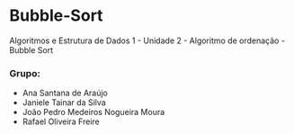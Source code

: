 # Bubble-Sort
Algoritmos e Estrutura de Dados 1 - Unidade 2 - Algoritmo de ordenação - Bubble Sort

### Grupo:

- Ana Santana de Araújo
- Janiele Tainar da Silva
- João Pedro Medeiros Nogueira Moura
- Rafael Oliveira Freire

#
